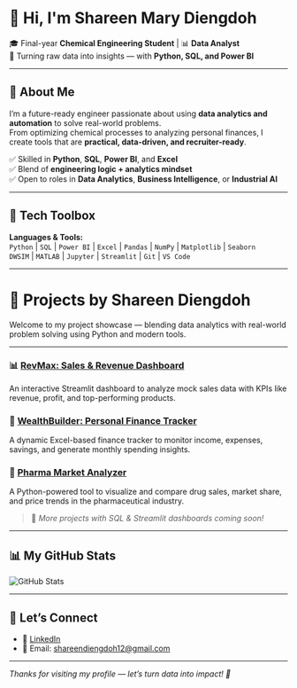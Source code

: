 # 👋 Hi, I'm Shareen Mary Diengdoh

🎓 Final-year **Chemical Engineering Student** | 📊 **Data Analyst**  
🔁 Turning raw data into insights — with **Python, SQL, and Power BI**

---

## 🚀 About Me

I’m a future-ready engineer passionate about using **data analytics and automation** to solve real-world problems.  
From optimizing chemical processes to analyzing personal finances, I create tools that are **practical, data-driven, and recruiter-ready**.

✅ Skilled in **Python**, **SQL**, **Power BI**, and **Excel**  
✅ Blend of **engineering logic + analytics mindset**  
✅ Open to roles in **Data Analytics**, **Business Intelligence**, or **Industrial AI**

---

## 🧰 Tech Toolbox

**Languages & Tools:**  
`Python` | `SQL` | `Power BI` | `Excel` | `Pandas` | `NumPy` | `Matplotlib` | `Seaborn`  
`DWSIM` | `MATLAB` | `Jupyter` | `Streamlit` | `Git` | `VS Code`

---

# 📁 Projects by Shareen Diengdoh

Welcome to my project showcase — blending data analytics with real-world problem solving using Python and modern tools.

---

### 📊 [RevMax: Sales & Revenue Dashboard](https://github.com/ShareenMaryDiengdoh/revmax)
An interactive Streamlit dashboard to analyze mock sales data with KPIs like revenue, profit, and top-performing products.

### 💸 [WealthBuilder: Personal Finance Tracker](https://github.com/ShareenMaryDiengdoh/wealthbuilder)
A dynamic Excel-based finance tracker to monitor income, expenses, savings, and generate monthly spending insights.

### 💊 [Pharma Market Analyzer](https://github.com/ShareenMaryDiengdoh/pharma-market-analyzer)
A Python-powered tool to visualize and compare drug sales, market share, and price trends in the pharmaceutical industry.


> 📍 *More projects with SQL & Streamlit dashboards coming soon!*

---

## 📊 My GitHub Stats

![GitHub Stats](https://github-readme-stats.vercel.app/api?username=ShareenMaryDiengdoh&show_icons=true&theme=react)

---

## 🤝 Let’s Connect

- 💼 [LinkedIn](https://www.linkedin.com/in/shareen-mary-diengdoh-8230782a5/)  
- 📨 Email: shareendiengdoh12@gmail.com   

---

*Thanks for visiting my profile — let’s turn data into impact! 🚀*
